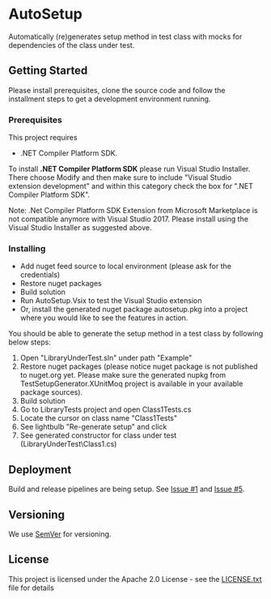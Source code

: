 # AutoSetup

Automatically (re)generates setup method in test class with mocks for dependencies of the class under test.

## Getting Started

Please install prerequisites, clone the source code and follow the installment steps to get a development environment running.

### Prerequisites

This project requires 
* .NET Compiler Platform SDK. 

To install **.NET Compiler Platform SDK** please run Visual Studio Installer. There choose Modify and then make sure to include "Visual Studio extension development" and within this category check the box for ".NET Compiler Platform SDK".

Note: .Net Compiler Platform SDK Extension from Microsoft Marketplace is not compatible anymore with Visual Studio 2017. Please install using the Visual Studio Installer as suggested above.

### Installing

* Add nuget feed source to local environment (please ask for the credentials)
* Restore nuget packages
* Build solution
* Run AutoSetup.Vsix to test the Visual Studio extension
* Or, install the generated nuget package autosetup.pkg into a project where you would like to see the features in action.

You should be able to generate the setup method in a test class by following below steps:

1. Open "LibraryUnderTest.sln" under path "Example"
2. Restore nuget packages (please notice nuget package is not published to nuget.org yet. Please make sure the generated nupkg from TestSetupGenerator.XUnitMoq project is available in your available package sources).
3. Build solution
4. Go to LibraryTests project and open Class1Tests.cs
5. Locate the cursor on class name "Class1Tests"
6. See lightbulb "Re-generate setup" and click
7. See generated constructor for class under test (LibraryUnderTest\Class1.cs)
<!--
## Running the tests

Explain how to run the automated tests for this system

### Break down into end to end tests

Explain what these tests test and why

```
Give an example
```

### And coding style tests

Explain what these tests test and why

```
Give an example
```
-->

## Deployment

Build and release pipelines are being setup. See [Issue #1](https://github.com/tukaya/autosetup/issues/1) and [Issue #5](https://github.com/tukaya/autosetup/issues/5).

<!--
## Built With

* [Dropwizard](http://www.dropwizard.io/1.0.2/docs/) - The web framework used
* [Maven](https://maven.apache.org/) - Dependency Management
* [ROME](https://rometools.github.io/rome/) - Used to generate RSS Feeds

## Contributing

Please read [CONTRIBUTING.md](https://gist.github.com/PurpleBooth/b24679402957c63ec426) for details on our code of conduct, and the process for submitting pull requests to us.
-->
## Versioning

We use [SemVer](http://semver.org/) for versioning. 

<!--
## Authors

* **Tuba Kaya** - *Initial work* - [autosetup](https://github.com/tukaya/autosetup)

See also the list of [contributors](https://github.com/tukaya/autosetup/contributors) who participated in this project.

-->

## License

This project is licensed under the Apache 2.0 License - see the [LICENSE.txt](LICENSE.txt) file for details

<!--
## Acknowledgments

* Hat tip to anyone whose code was used
* Inspiration
* etc
-->